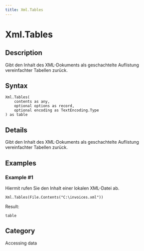 ```yaml
---
title: Xml.Tables
---
```


# Xml.Tables


## Description

Gibt den Inhalt des XML-Dokuments als geschachtelte Auflistung vereinfachter Tabellen zurück.


## Syntax

```powerquery
Xml.Tables(
    contents as any,
    optional options as record,
    optional encoding as TextEncoding.Type
) as table
```


## Details

Gibt den Inhalt des XML-Dokuments als geschachtelte Auflistung vereinfachter Tabellen zurück.


## Examples

### Example #1 
Hiermit rufen Sie den Inhalt einer lokalen XML-Datei ab.
```powerquery
Xml.Tables(File.Contents("C:\invoices.xml"))
```

Result: 
```powerquery
table
```




## Category
Accessing data

